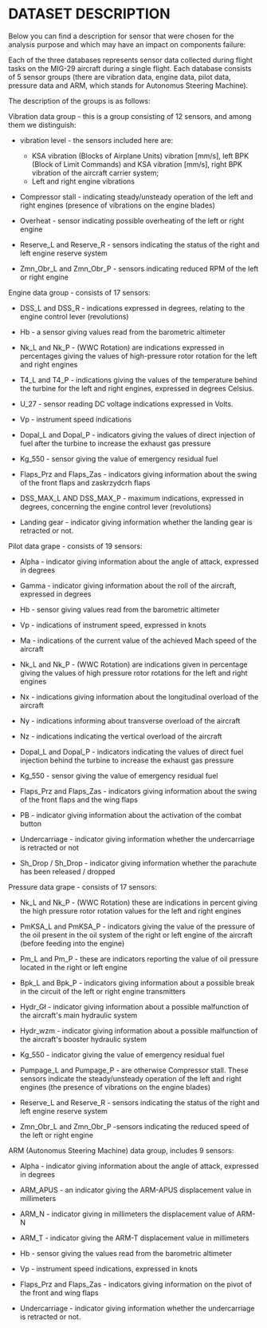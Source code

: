 # DATASET DESCRIPTION

Below you can find a description for sensor that were chosen for the analysis purpose and which may have an impact on components failure:



Each of the three databases represents sensor data collected during flight tasks on the MIG-29 aircraft during a single flight. 
Each database consists of 5 sensor groups (there are vibration data, engine data, pilot data, pressure data and ARM, which stands for Autonomus Steering Machine).


The description of the groups is as follows:

Vibration data group - this is a group consisting of 12 sensors, and among them we distinguish:

- vibration level - the sensors included here are:
	- KSA vibration (Blocks of Airplane Units) vibration [mm/s], left BPK (Block of Limit Commands) and KSA vibration [mm/s], right BPK vibration of the aircraft carrier system;
	- Left and right engine vibrations


- Compressor stall - indicating steady/unsteady operation of the left and right engines (presence of vibrations on the engine blades)

- Overheat - sensor indicating possible overheating of the left or right engine 

- Reserve_L and Reserve_R - sensors indicating the status of the right and left engine reserve system

- Zmn_Obr_L and Zmn_Obr_P - sensors indicating reduced RPM of the left or right engine



Engine data group - consists of 17 sensors:

- DSS_L and DSS_R - indications expressed in degrees, relating to the engine control lever (revolutions) 

- Hb - a sensor giving values read from the barometric altimeter

- Nk_L and Nk_P - (WWC Rotation) are indications expressed in percentages giving the values of high-pressure rotor rotation for the left and right engines

- T4_L and T4_P - indications giving the values of the temperature behind the turbine for the left and right engines, expressed in degrees Celsius.

- U_27 - sensor reading DC voltage indications expressed in Volts.

- Vp - instrument speed indications

- Dopal_L and Dopal_P - indicators giving the values of direct injection of fuel after the turbine to increase the exhaust gas pressure 

- Kg_550 - sensor giving the value of emergency residual fuel

- Flaps_Prz and Flaps_Zas - indicators giving information about the swing of the front flaps and zaskrzydcrh flaps 

- DSS_MAX_L AND DSS_MAX_P - maximum indications, expressed in degrees, concerning the engine control lever (revolutions) 

- Landing gear - indicator giving information whether the landing gear is retracted or not.



Pilot data grape - consists of 19 sensors:

- Alpha - indicator giving information about the angle of attack, expressed in degrees

- Gamma - indicator giving information about the roll of the aircraft, expressed in degrees

- Hb - sensor giving values read from the barometric altimeter

- Vp - indications of instrument speed, expressed in knots

- Ma - indications of the current value of the achieved Mach speed of the aircraft

- Nk_L and Nk_P - (WWC Rotation) are indications given in percentage giving the values of high pressure rotor rotations for the left and right engines

- Nx - indications giving information about the longitudinal overload of the aircraft

- Ny - indications informing about transverse overload of the aircraft

- Nz - indications indicating the vertical overload of the aircraft

- Dopal_L and Dopal_P - indicators indicating the values of direct fuel injection behind the turbine to increase the exhaust gas pressure 

- Kg_550 - sensor giving the value of emergency residual fuel

- Flaps_Prz and Flaps_Zas - indicators giving information about the swing of the front flaps and the wing flaps 

- PB - indicator giving information about the activation of the combat button

- Undercarriage - indicator giving information whether the undercarriage is retracted or not

- Sh_Drop / Sh_Drop - indicator giving information whether the parachute has been released / dropped


Pressure data grape - consists of 17 sensors:

- Nk_L and Nk_P - (WWC Rotation) these are indications in percent giving the high pressure rotor rotation values for the left and right engines

- PmKSA_L and PmKSA_P - indicators giving the value of the pressure of the oil present in the oil system of the right or left engine of the aircraft (before feeding into the engine)

- Pm_L and Pm_P - these are indicators reporting the value of oil pressure located in the right or left engine

- Bpk_L and Bpk_P - indicators giving information about a possible break in the circuit of the left or right engine transmitters

- Hydr_Gł - indicator giving information about a possible malfunction of the aircraft's main hydraulic system

- Hydr_wzm - indicator giving information about a possible malfunction of the aircraft's booster hydraulic system

- Kg_550 - indicator giving the value of emergency residual fuel

- Pumpage_L and Pumpage_P - are otherwise Compressor stall. These sensors indicate the steady/unsteady operation of the left and right engines (the presence of vibrations on the engine blades)

- Reserve_L and Reserve_R - sensors indicating the status of the right and left engine reserve system

- Zmn_Obr_L and Zmn_Obr_P -sensors indicating the reduced speed of the left or right engine



ARM (Autonomus Steering Machine) data group, includes 9 sensors:

- Alpha - indicator giving information about the angle of attack, expressed in degrees
	
- ARM_APUS - an indicator giving the ARM-APUS displacement value in millimeters

- ARM_N - indicator giving in millimeters the displacement value of ARM-N

- ARM_T - indicator giving the ARM-T displacement value in millimeters

- Hb - sensor giving the values read from the barometric altimeter

- Vp - instrument speed indications, expressed in knots

- Flaps_Prz and Flaps_Zas - indicators giving information on the pivot of the front and wing flaps 

- Undercarriage - indicator giving information whether the undercarriage is retracted or not.
